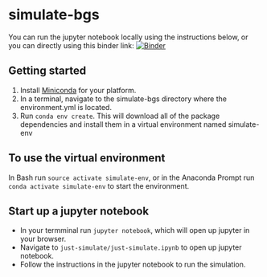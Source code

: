 # simulate-bgs
You can run the jupyter notebook locally using the instructions below, or you can directly using this binder link:
[![Binder](https://mybinder.org/badge_logo.svg)](https://mybinder.org/v2/gh/ed-nykaza/simulate-bgs/master?filepath=https%3A%2F%2Fgithub.com%2Fed-nykaza%2Fsimulate-bgs%2Fblob%2Fmaster%2Fjust-simulate%2Fjust-simulate.ipynb)

## Getting started
1. Install [Miniconda](https://conda.io/miniconda.html) for your platform.
1. In a terminal, navigate to the simulate-bgs directory where the environment.yml 
is located.
1. Run `conda env create`. This will download all of the package dependencies
and install them in a virtual environment named simulate-env

## To use the virtual environment
In Bash run `source activate simulate-env`, or in the Anaconda Prompt 
run `conda activate simulate-env` to start the environment.

## Start up a jupyter notebook
* In your termminal run `jupyter notebook`, which will open up jupyter in your browser.
* Navigate to `just-simulate/just-simulate.ipynb` to open up jupyter notebook.
* Follow the instructions in the jupyter notebook to run the simulation.
